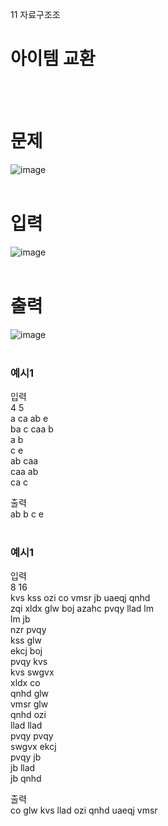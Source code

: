 11 자료구조조
# 아이템 교환
<br>
<br>

# 문제
![image](https://github.com/user-attachments/assets/5a9a7f26-a558-4abc-8ecf-45b3785729a3)  
<br>

# 입력
![image](https://github.com/user-attachments/assets/6d25f0ec-ec60-4dfb-84c8-c6feb8a48f1c)  
<br>

# 출력
![image](https://github.com/user-attachments/assets/ab6fcd04-9475-4d80-84a2-524707b6dd15)  
<br>

### 예시1
입력  
4 5  
a ca ab e  
ba c caa b  
a b  
c e  
ab caa  
caa ab  
ca c  

출력  
ab b c e  
<br>

### 예시1
입력  
8 16  
kvs kss ozi co vmsr jb uaeqj qnhd  
zqi xldx glw boj azahc pvqy llad lm  
lm jb  
nzr pvqy  
kss glw  
ekcj boj  
pvqy kvs  
kvs swgvx  
xldx co  
qnhd glw  
vmsr glw  
qnhd ozi  
llad llad  
pvqy pvqy  
swgvx ekcj  
pvqy jb  
jb llad  
jb qnhd  

출력  
co glw kvs llad ozi qnhd uaeqj vmsr  
<br>
